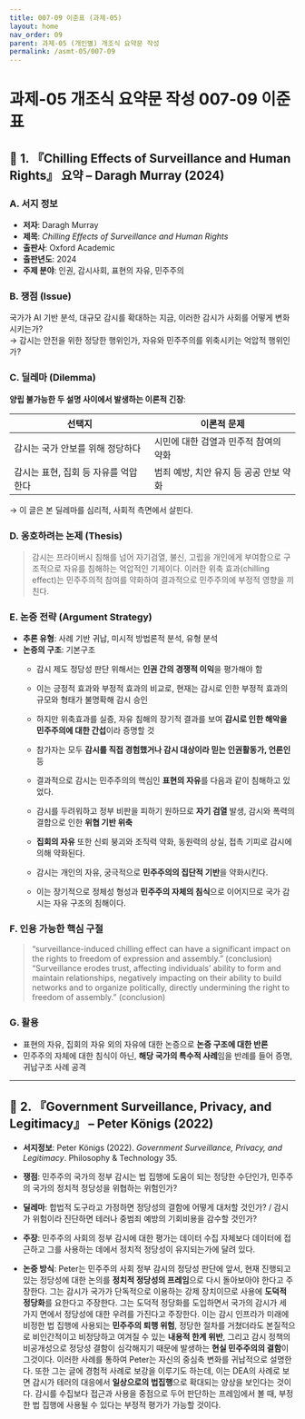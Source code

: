 ```yaml
---
title: 007-09 이준표 (과제-05)
layout: home
nav_order: 09
parent: 과제-05 (개인별) 개조식 요약문 작성
permalink: /asmt-05/007-09
---
```


# 과제-05 개조식 요약문 작성 007-09 이준표 

## 📘 1. 『Chilling Effects of Surveillance and Human Rights』 요약 – Daragh Murray (2024)

### A. 서지 정보  
- **저자**: Daragh Murray  
- **제목**: *Chilling Effects of Surveillance and Human Rights*  
- **출판사**: Oxford Academic  
- **출판년도**: 2024  
- **주제 분야**: 인권, 감시사회, 표현의 자유, 민주주의


### B. 쟁점 (Issue)  
국가가 AI 기반 분석, 대규모 감시를 확대하는 지금, 이러한 감시가 사회를 어떻게 변화시키는가?  
→ 감시는 안전을 위한 정당한 행위인가, 자유와 민주주의를 위축시키는 억압적 행위인가?


### C. 딜레마 (Dilemma)  
**양립 불가능한 두 설명 사이에서 발생하는 이론적 긴장**:

| 선택지 | 이론적 문제 |
|--------|-------------|
| 감시는 국가 안보를 위해 정당하다 | 시민에 대한 검열과 민주적 참여의 약화 |
| 감시는 표현, 집회 등 자유를 억압한다 | 범죄 예방, 치안 유지 등 공공 안보 약화 |

→ 이 글은 본 딜레마를 심리적, 사회적 측면에서 살핀다.


### D. 옹호하려는 논제 (Thesis)  
> 감시는 프라이버시 침해를 넘어 자기검열, 불신, 고립을 개인에게 부여함으로 구조적으로 자유를 침해하는 억압적인 기제이다. 이러한 위축 효과(chilling effect)는 민주주의적 참여를 약화하여 결과적으로 민주주의에 부정적 영향을 끼친다.

### E. 논증 전략 (Argument Strategy)  
- **추론 유형**: 사례 기반 귀납, 미시적 방법론적 분석, 유형 분석  
- **논증의 구조**:
  기본구조
  - 감시 제도 정당성 판단 위해서는 **인권 간의 경쟁적 이익**을 평가해야 함
  - 이는 긍정적 효과와 부정적 효과의 비교로, 현재는 감시로 인한 부정적 효과의 규모와 형태가 불명확해 감시 승인  
  - 하지만 위축효과를 실증, 자유 침해의 장기적 결과를 보여 **감시로 인한 해악을 민주주의에 대한 간섭**이라 증명할 것

  - 참가자는 모두 **감시를 직접 경험했거나 감시 대상이라 믿는 인권활동가, 언론인** 등
  - 결과적으로 감시는 민주주의의 핵심인 **표현의 자유**를 다음과 같이 침해하고 있었다.  
  - 감시를 두려워하고 정부 비판을 피하기 원하므로 **자기 검열** 발생, 감시와 폭력의 결합으로 인한 **위협 기반 위축**  
  - **집회의 자유** 또한 신뢰 붕괴와 조직력 약화, 동원력의 상실, 접촉 기피로 감시에 의해 약화된다.
  - 감시는 개인의 자유, 궁극적으로 **민주주의의 집단적 기반**을 약화시킨다.
  - 이는 장기적으로 정체성 형성과 **민주주의 자체의 침식**으로 이어지므로 국가 감시는 자유 구조의 침해이다.  


### F. 인용 가능한 핵심 구절
> “surveillance-induced chilling effect can have a significant impact on the rights to freedom of expression and assembly.” (conclusion)  
> “Surveillance erodes trust, affecting individuals’ ability to form and maintain relationships, negatively impacting on their ability to build networks and to organize politically, directly undermining the right to freedom of assembly.” (conclusion)


### G. 활용
- 표현의 자유, 집회의 자유 외의 자유에 대한 논증으로 **논증 구조에 대한 반론**
- 민주주의 자체에 대한 침식이 아닌, **해당 국가의 특수적 사례**임을 반례를 들어 증명, 귀납구조 사례 공격

---

## 📘 2. 『Government Surveillance, Privacy, and Legitimacy』 – Peter Königs (2022)

- **서지정보**: Peter Königs (2022). *Government Surveillance, Privacy, and Legitimacy*. Philosophy & Technology 35.

- **쟁점**: 민주주의 국가의 정부 감시는 법 집행에 도움이 되는 정당한 수단인가, 민주주의 국가의 정치적 정당성을 위협하는 위험인가?  
- **딜레마**: 합법적 도구라고 가정하면 정당성의 결함에 어떻게 대처할 것인가? / 감시가 위험이라 진단하면 테러나 중범죄 예방의 기회비용을 감수할 것인가?  
- **주장**: 민주주의 사회의 정부 감시에 대한 평가는 데이터 수집 자체보다 데이터에 접근하고 그를 사용하는 데에서 정치적 정당성이 유지되는가에 달려 있다.  
- **논증 방식**: Peter는 민주주의 사회 정부 감시의 정당성 판단에 앞서, 현재 진행되고 있는 정당성에 대한 논의를 **정치적 정당성의 프레임**으로 다시 돌아보아야 한다고 주장한다. 그는 감시가 국가가 단독적으로 이용하는 강제 장치이므로 사용에 **도덕적 정당화**를 요한다고 주장한다. 그는 도덕적 정당화를 도입하면서 국가의 감시가 세 가지 면에서 정당성에 대한 우려를 가진다고 주장한다. 이는 감시 인프라가 미래에 비정한 법 집행에 사용되는 **민주주의 퇴행 위험**, 정당한 절차를 거쳤더라도 본질적으로 비인간적이고 비정당하고 여겨질 수 있는 **내용적 한계 위반**, 그리고 감시 정책의 비공개성으로 정당성 결함이 심각해지기 때문에 발생하는 **현실 민주주의의 결함**이 그것이다. 이러한 사례를 통하여 Peter는 자신의 중심축 변화를 귀납적으로 설명한다. 또한 그는 글에 경험적 사례로 보강을 이루기도 하는데, 이는 DEA의 사례로 보면 감시가 테러의 대응에서 **일상으로의 법집행**으로 확대되는 양상을 보인다는 것이다. 감시를 수집보다 접근과 사용을 중점으로 두어 판단하는 프레임에서 볼 때, 부정한 법 집행에 사용될 수 있다는 부정적 평가가 가능할 것이다.


